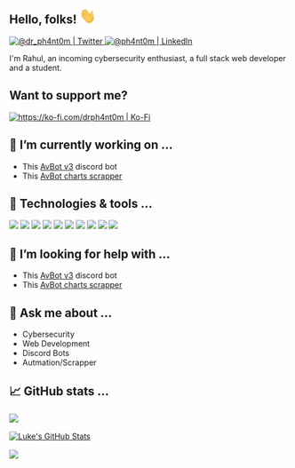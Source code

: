 ## Hello, folks! <img src="./readme_assets/wave.webp" width="30px">

<a href="https://twitter.com/dr_ph4nt0m" target="_blank">
  <img alt="@dr_ph4nt0m | Twitter" height="30px" src="https://img.shields.io/twitter/follow/dr_ph4nt0m?label=dr_ph4nt0m&logo=twitter&style=for-the-badge" />
</a>
<a href="https://www.linkedin.com/in/ph4nt0m" target="_blank">
  <img alt="@ph4nt0m | LinkedIn" height="30px" src="https://img.shields.io/badge/ph4nt0m-235-lightgrey?logo=linkedin&style=for-the-badge" />
</a>

I'm Rahul, an incoming cybersecurity enthusiast, a full stack web developer and a student.

## Want to support me?

<a href="https://ko-fi.com/drph4nt0m" target="_blank">
  <img alt="https://ko-fi.com/drph4nt0m | Ko-Fi" src="https://www.ko-fi.com/img/githubbutton_sm.svg" height="40px;"/>
</a>

## 🔭 I’m currently working on ...

- This [AvBot v3](https://github.com/drph4nt0m/avbot-v3) discord bot
- This [AvBot charts scrapper](https://github.com/drph4nt0m/avbot-charts)

## 🔧 Technologies & tools ...

![](https://img.shields.io/badge/OS-Windows-informational?style=for-the-badge&logo=Windows&logoColor=white&color=6e33ba)
![](https://img.shields.io/badge/OS-Linux-informational?style=for-the-badge&logo=Linux&logoColor=white&color=6e33ba)
![](https://img.shields.io/badge/Editor-VSCode-informational?style=for-the-badge&logo=visual-studio-code&logoColor=white&color=6e33ba)
![](https://img.shields.io/badge/Editor-Vim-informational?style=for-the-badge&logo=vim&logoColor=white&color=6e33ba)
![](https://img.shields.io/badge/Code-JavaScript-informational?style=for-the-badge&logo=javascript&logoColor=white&color=6e33ba)
![](https://img.shields.io/badge/Code-TypeScript-informational?style=for-the-badge&logo=typescript&logoColor=white&color=6e33ba)
![](https://img.shields.io/badge/Code-Node.js-informational?style=for-the-badge&logo=node.js&logoColor=white&color=6e33ba)
![](https://img.shields.io/badge/Code-Angular-informational?style=for-the-badge&logo=angular&logoColor=white&color=6e33ba)
![](https://img.shields.io/badge/Code-Ionic-informational?style=for-the-badge&logo=ionic&logoColor=white&color=6e33ba)
![](https://img.shields.io/badge/Code-Python-informational?style=for-the-badge&logo=python&logoColor=white&color=6e33ba)

## 🤔 I’m looking for help with ...

- This [AvBot v3](https://github.com/drph4nt0m/avbot-v3) discord bot
- This [AvBot charts scrapper](https://github.com/drph4nt0m/avbot-charts)

## 💬 Ask me about ...

- Cybersecurity
- Web Development
- Discord Bots
- Autmation/Scrapper

## 📈 GitHub stats ...

<p>
  <a href="https://github.com/drph4nt0m/drph4nt0m">
    <img align="center" src="https://github-readme-stats.vercel.app/api/top-langs/?username=drph4nt0m&hide=php,html&title_color=fff&icon_color=f9f9f9&text_color=9f9f9f&bg_color=151515" />
  </a>
</p>
<p>
  <a href="https://github.com/drph4nt0m/drph4nt0m">
    <img align="center" src="https://github-readme-stats.vercel.app/api?username=drph4nt0m&show_icons=true&line_height=27&count_private=true&title_color=fff&icon_color=f9f9f9&text_color=9f9f9f&bg_color=151515" alt="Luke's GitHub Stats" />
  </a>
</p>
<p>
  <a href="https://github.com/drph4nt0m/avbot-v3">
    <img align="center" src="https://github-readme-stats.vercel.app/api/pin/?username=drph4nt0m&repo=avbot-v3&title_color=fff&icon_color=f9f9f9&text_color=9f9f9f&bg_color=151515" />
  </a>
</p>

<!-- Resources -->
<!-- Icons: https://simpleicons.org/ -->
<!-- GitHub Stats: https://github.com/anuraghazra/github-readme-stats -->
<!-- Emojis: https://emojipedia.org/emoji/ -->
<!-- HTML Emojis: https://www.fileformat.info/index.htm -->
<!-- Shields: https://shields.io/ -->
<!-- Awesome GitHub Profile README: https://github.com/abhisheknaiidu/awesome-github-profile-readme -->
